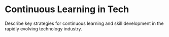 # Continuous Learning in Tech

Describe key strategies for continuous learning and skill development in the rapidly evolving technology industry.